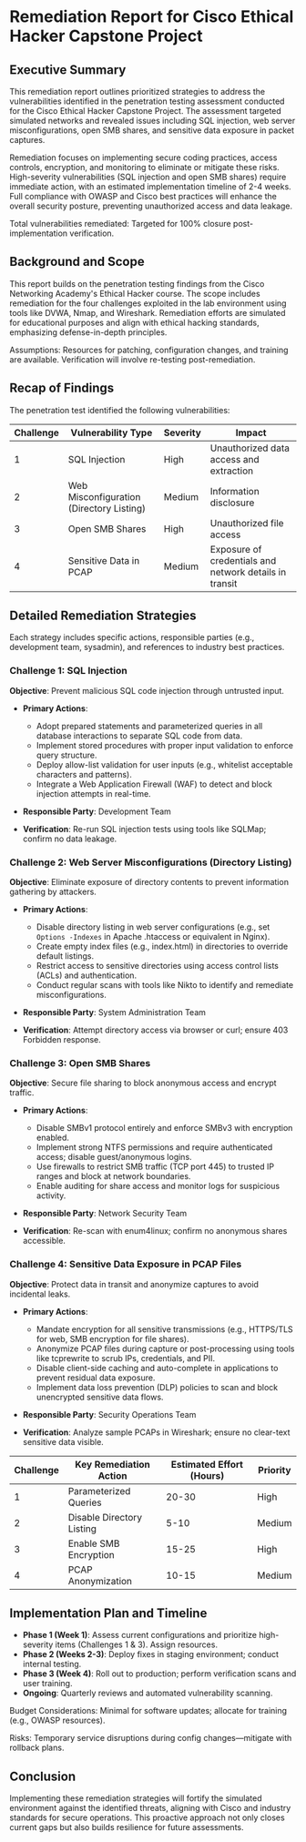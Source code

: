 # Remediation Report for Cisco Ethical Hacker Capstone Project

## Executive Summary

This remediation report outlines prioritized strategies to address the vulnerabilities identified in the penetration testing assessment conducted for the Cisco Ethical Hacker Capstone Project. The assessment targeted simulated networks and revealed issues including SQL injection, web server misconfigurations, open SMB shares, and sensitive data exposure in packet captures. 

Remediation focuses on implementing secure coding practices, access controls, encryption, and monitoring to eliminate or mitigate these risks. High-severity vulnerabilities (SQL injection and open SMB shares) require immediate action, with an estimated implementation timeline of 2-4 weeks. Full compliance with OWASP and Cisco best practices will enhance the overall security posture, preventing unauthorized access and data leakage.

Total vulnerabilities remediated: Targeted for 100% closure post-implementation verification.

## Background and Scope

This report builds on the penetration testing findings from the Cisco Networking Academy's Ethical Hacker course. The scope includes remediation for the four challenges exploited in the lab environment using tools like DVWA, Nmap, and Wireshark. Remediation efforts are simulated for educational purposes and align with ethical hacking standards, emphasizing defense-in-depth principles.

Assumptions: Resources for patching, configuration changes, and training are available. Verification will involve re-testing post-remediation.

## Recap of Findings

The penetration test identified the following vulnerabilities:

| Challenge | Vulnerability Type | Severity | Impact |
|-----------|--------------------|----------|--------|
| 1        | SQL Injection     | High    | Unauthorized data access and extraction |
| 2        | Web Misconfiguration (Directory Listing) | Medium | Information disclosure |
| 3        | Open SMB Shares   | High    | Unauthorized file access |
| 4        | Sensitive Data in PCAP | Medium | Exposure of credentials and network details in transit |

## Detailed Remediation Strategies

Each strategy includes specific actions, responsible parties (e.g., development team, sysadmin), and references to industry best practices.

### Challenge 1: SQL Injection
**Objective**: Prevent malicious SQL code injection through untrusted input.

- **Primary Actions**:
  - Adopt prepared statements and parameterized queries in all database interactions to separate SQL code from data.
  - Implement stored procedures with proper input validation to enforce query structure.
  - Deploy allow-list validation for user inputs (e.g., whitelist acceptable characters and patterns).
  - Integrate a Web Application Firewall (WAF) to detect and block injection attempts in real-time.

- **Responsible Party**: Development Team
- **Verification**: Re-run SQL injection tests using tools like SQLMap; confirm no data leakage.

### Challenge 2: Web Server Misconfigurations (Directory Listing)
**Objective**: Eliminate exposure of directory contents to prevent information gathering by attackers.

- **Primary Actions**:
  - Disable directory listing in web server configurations (e.g., set `Options -Indexes` in Apache .htaccess or equivalent in Nginx).
  - Create empty index files (e.g., index.html) in directories to override default listings.
  - Restrict access to sensitive directories using access control lists (ACLs) and authentication.
  - Conduct regular scans with tools like Nikto to identify and remediate misconfigurations.

- **Responsible Party**: System Administration Team
- **Verification**: Attempt directory access via browser or curl; ensure 403 Forbidden response.

### Challenge 3: Open SMB Shares
**Objective**: Secure file sharing to block anonymous access and encrypt traffic.

- **Primary Actions**:
  - Disable SMBv1 protocol entirely and enforce SMBv3 with encryption enabled.
  - Implement strong NTFS permissions and require authenticated access; disable guest/anonymous logins.
  - Use firewalls to restrict SMB traffic (TCP port 445) to trusted IP ranges and block at network boundaries.
  - Enable auditing for share access and monitor logs for suspicious activity.

- **Responsible Party**: Network Security Team
- **Verification**: Re-scan with enum4linux; confirm no anonymous shares accessible.

### Challenge 4: Sensitive Data Exposure in PCAP Files
**Objective**: Protect data in transit and anonymize captures to avoid incidental leaks.

- **Primary Actions**:
  - Mandate encryption for all sensitive transmissions (e.g., HTTPS/TLS for web, SMB encryption for file shares).
  - Anonymize PCAP files during capture or post-processing using tools like tcprewrite to scrub IPs, credentials, and PII.
  - Disable client-side caching and auto-complete in applications to prevent residual data exposure.
  - Implement data loss prevention (DLP) policies to scan and block unencrypted sensitive data flows.

- **Responsible Party**: Security Operations Team
- **Verification**: Analyze sample PCAPs in Wireshark; ensure no clear-text sensitive data visible.

| Challenge | Key Remediation Action | Estimated Effort (Hours) | Priority |
|-----------|------------------------|---------------------------|----------|
| 1        | Parameterized Queries | 20-30                    | High    |
| 2        | Disable Directory Listing | 5-10                     | Medium  |
| 3        | Enable SMB Encryption | 15-25                    | High    |
| 4        | PCAP Anonymization    | 10-15                    | Medium  |

## Implementation Plan and Timeline

- **Phase 1 (Week 1)**: Assess current configurations and prioritize high-severity items (Challenges 1 & 3). Assign resources.
- **Phase 2 (Weeks 2-3)**: Deploy fixes in staging environment; conduct internal testing.
- **Phase 3 (Week 4)**: Roll out to production; perform verification scans and user training.
- **Ongoing**: Quarterly reviews and automated vulnerability scanning.

Budget Considerations: Minimal for software updates; allocate for training (e.g., OWASP resources).

Risks: Temporary service disruptions during config changes—mitigate with rollback plans.

## Conclusion

Implementing these remediation strategies will fortify the simulated environment against the identified threats, aligning with Cisco and industry standards for secure operations. This proactive approach not only closes current gaps but also builds resilience for future assessments. 
